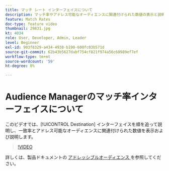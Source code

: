 ```yaml
---
title: マッチ レート インターフェイスについて
description: マッチ率やアドレス可能なオーディエンスに関連付けられた数値の表示と説明を行う、宛先インターフェイスについて説明します。
feature: Match Rates
doc-type: feature video
thumbnail: 29831.jpg
kt: 4034
role: User, Developer, Admin, Leader
level: Beginner
exl-id: 903f8329-a434-4938-b190-600fc03b571d
source-git-commit: 62b43b5627dabf754cf821f974a56c60989ef7ef
workflow-type: tm+mt
source-wordcount: '59'
ht-degree: 0%

---
```


# Audience Managerのマッチ率インターフェイスについて

このビデオでは、[!UICONTROL Destination] インターフェイスを順を追って説明し、一致率とアドレス可能なオーディエンスに関連付けられた数値を表示および説明します。

>[!VIDEO](https://video.tv.adobe.com/v/29831/?quality=12)

詳しくは、製品ドキュメントの [ アドレッシブルオーディエンス ](https://experienceleague.adobe.com/docs/audience-manager/user-guide/features/addressable-audiences.html?lang=ja) を参照してください。
